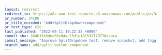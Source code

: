 ```yaml
---
layout: redirect
redirect_to: https://a8c-woo-test-reports.s3.amazonaws.com/public/pr/34180/e2e/index.html
pr_number: 34180
pr_title_encoded: "Add+SplitDropdown+component"
pr_test_type: e2e
last_published: "2022-08-11 19:22:35 +0000"
commit_sha: 804b15b8dee65e04ac15d1e181532779778acaca
commit_message: "Improve SplitDropdown test: remove snapshot, add toggle click."
branch_name: add/split-button-component
---
```

